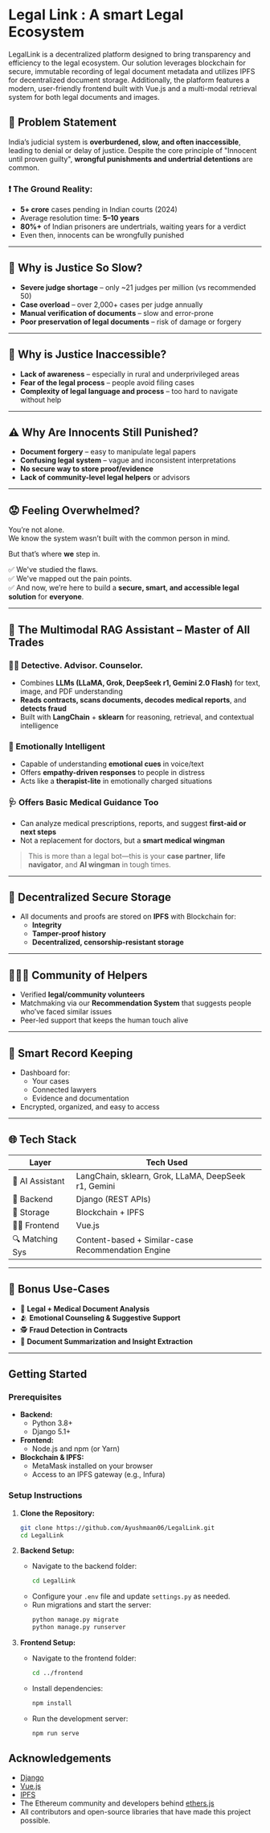 # Legal Link : A smart Legal Ecosystem

LegalLink is a decentralized platform designed to bring transparency and efficiency to the legal ecosystem. Our solution leverages blockchain for secure, immutable recording of legal document metadata and utilizes IPFS for decentralized document storage. Additionally, the platform features a modern, user-friendly frontend built with Vue.js and a multi-modal retrieval system for both legal documents and images.

## 🚨 Problem Statement

India’s judicial system is **overburdened, slow, and often inaccessible**, leading to denial or delay of justice. Despite the core principle of "Innocent until proven guilty", **wrongful punishments and undertrial detentions** are common.

### ❗ The Ground Reality:
- **5+ crore** cases pending in Indian courts (2024)
- Average resolution time: **5–10 years**
- **80%+** of Indian prisoners are undertrials, waiting years for a verdict
- Even then, innocents can be wrongfully punished

---

## 🐢 Why is Justice So Slow?
- **Severe judge shortage** – only ~21 judges per million (vs recommended 50)
- **Case overload** – over 2,000+ cases per judge annually
- **Manual verification of documents** – slow and error-prone
- **Poor preservation of legal documents** – risk of damage or forgery

---

## 🚪 Why is Justice Inaccessible?
- **Lack of awareness** – especially in rural and underprivileged areas
- **Fear of the legal process** – people avoid filing cases
- **Complexity of legal language and process** – too hard to navigate without help

---

## ⚠️ Why Are Innocents Still Punished?
- **Document forgery** – easy to manipulate legal papers
- **Confusing legal system** – vague and inconsistent interpretations
- **No secure way to store proof/evidence**
- **Lack of community-level legal helpers** or advisors

---

## 😟 Feeling Overwhelmed?

You’re not alone.  
We know the system wasn’t built with the common person in mind.

But that’s where **we** step in.

✅ We've studied the flaws.  
✅ We've mapped out the pain points.  
✅ And now, we’re here to build a **secure, smart, and accessible legal solution** for **everyone**.

---

## 🧠 The Multimodal RAG Assistant – Master of All Trades

### 🕵️‍♂️ Detective. Advisor. Counselor.
- Combines **LLMs (LLaMA, Grok, DeepSeek r1, Gemini 2.0 Flash)** for text, image, and PDF understanding
- **Reads contracts, scans documents, decodes medical reports**, and **detects fraud**
- Built with **LangChain** + **sklearn** for reasoning, retrieval, and contextual intelligence

### 💬 Emotionally Intelligent
- Capable of understanding **emotional cues** in voice/text
- Offers **empathy-driven responses** to people in distress
- Acts like a **therapist-lite** in emotionally charged situations

### 🩺 Offers Basic Medical Guidance Too
- Can analyze medical prescriptions, reports, and suggest **first-aid or next steps**
- Not a replacement for doctors, but a **smart medical wingman**

> This is more than a legal bot—this is your **case partner**, **life navigator**, and **AI wingman** in tough times.

---

## 🔐 Decentralized Secure Storage
- All documents and proofs are stored on **IPFS** with Blockchain for:
  - **Integrity**
  - **Tamper-proof history**
  - **Decentralized, censorship-resistant storage**

---

## 🧑‍🤝‍🧑 Community of Helpers
- Verified **legal/community volunteers**
- Matchmaking via our **Recommendation System** that suggests people who’ve faced similar issues
- Peer-led support that keeps the human touch alive

---

## 📂 Smart Record Keeping
- Dashboard for:
  - Your cases
  - Connected lawyers
  - Evidence and documentation
- Encrypted, organized, and easy to access

---

## 🌐 Tech Stack

| Layer           | Tech Used                                           |
|----------------|------------------------------------------------------|
| 🧠 AI Assistant | LangChain, sklearn, Grok, LLaMA, DeepSeek r1, Gemini |
| 🧑 Backend      | Django (REST APIs)                                   |
| 🔗 Storage      | Blockchain + IPFS                                    |
| 🧑‍🎨 Frontend    | Vue.js                                               |
| 🔍 Matching Sys | Content-based + Similar-case Recommendation Engine   |

---

## 🧩 Bonus Use-Cases
- 🧠 **Legal + Medical Document Analysis**
- 🫂 **Emotional Counseling & Suggestive Support**
- 🕵️ **Fraud Detection in Contracts**
- 🧾 **Document Summarization and Insight Extraction**

---

## Getting Started

### Prerequisites

- **Backend:**
  - Python 3.8+
  - Django 5.1+
- **Frontend:**
  - Node.js and npm (or Yarn)
- **Blockchain & IPFS:**
  - MetaMask installed on your browser
  - Access to an IPFS gateway (e.g., Infura)

### Setup Instructions

1. **Clone the Repository:**

   ```bash
   git clone https://github.com/Ayushmaan06/LegalLink.git
   cd LegalLink
   ```

2. **Backend Setup:**

   - Navigate to the backend folder:
     ```bash
     cd LegalLink
     ```
   - Configure your `.env` file and update `settings.py` as needed.
   - Run migrations and start the server:
     ```bash
     python manage.py migrate
     python manage.py runserver
     ```

3. **Frontend Setup:**

   - Navigate to the frontend folder:
     ```bash
     cd ../frontend
     ```
   - Install dependencies:
     ```bash
     npm install
     ```
   - Run the development server:
     ```bash
     npm run serve
     ```

## Acknowledgements

- [Django](https://www.djangoproject.com/)
- [Vue.js](https://vuejs.org/)
- [IPFS](https://ipfs.io/)
- The Ethereum community and developers behind [ethers.js](https://docs.ethers.io/)
- All contributors and open-source libraries that have made this project possible.



